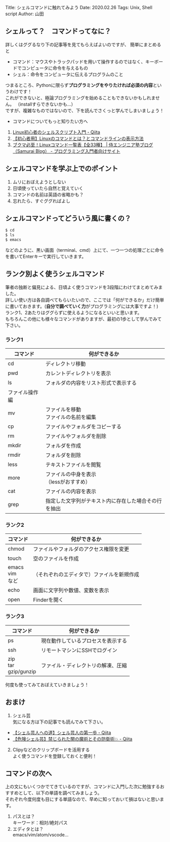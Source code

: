 Title: シェルコマンドに触れてみよう
Date: 2020.02.26
Tags: Unix, Shell script
Author: 山田

## シェルって？　コマンドってなに？

詳しくはググるなり下の記事等を見てもらえばよいのですが、  簡単にまとめると
- コマンド：マウスやトラックパッドを用いて操作するのではなく、キーボードでコンピュータに命令を与えるもの
- シェル：命令をコンピュータに伝えるプログラムのこと  

つまるところ、Pythonに限らず**プログラミングをやりたければ必須の内容**というわけです！  
これができないと、極論プログラミングを始めることもできないかもしれません。  （installすらできないかも...）  
ですが、複雑なものではないので、下を読んでさくっと学んでしまいましょう！

- コマンドについてもっと知りたい方へ  
1. [Linux初心者のシェルスクリプト入門 - Qiita](https://qiita.com/lrf141/items/6c01d2f7afff79cd7286)  
2. [【初心者用】Linuxのコマンドとは？とコマンドラインの表示方法](https://eng-entrance.com/linux-what-is-command)  
3. [ブクマ必至！Linuxコマンド一覧表【全33種】 | 侍エンジニア塾ブログ（Samurai Blog） - プログラミング入門者向けサイト](https://www.sejuku.net/blog/5465)  


## シェルコマンドを学ぶ上でのポイント
1. ムリにおぼえようとしない
2. 日頃使っていたら自然と覚えていく
3. コマンドの名前は英語の省略かも？
4. 忘れたら、すぐググればよし

## シェルコマンドってどういう風に書くの？

```sh
$ cd
$ ls
$ emacs
```
などのように、黒い画面（terminal、cmd）上にて、一つ一つの処理ごとに命令を書いてEnterキーで実行していきます。  


## ランク別よく使うシェルコマンド
筆者の独断と偏見による、日頃よく使うコマンドを3段階にわけてまとめてみました。  
詳しい使い方は各自調べてもらいたいので、ここでは「何ができるか」だけ簡単に書いておきます。(**自分で調べていく力**がプログラミングには大事ですよ！)  
ランク1、2あたりはググらずに使えるようになるといいと思います。  
もちろんこの他にも様々なコマンドがありますが、最初の1歩として学んでみて下さい。

### ランク1

| コマンド       | 何ができるか                                         |
| -------------- | ---------------------------------------------------- |
| cd             | ディレクトリ移動                                     |
| pwd            | カレントディレクトリを表示                           |
| ls             | フォルダの内容をリスト形式で表示する                 |
| ファイル操作編 |                                                      |
| mv             | ファイルを移動<br>ファイルの名前を編集               |
| cp             | ファイルやフォルダをコピーする                       |
| rm             | ファイルやフォルダを削除                             |
| mkdir          | フォルダを作成                                       |
| rmdir          | フォルダを削除                                       |
| less           | テキストファイルを閲覧                               |
| more           | ファイルの中身を表示<br>（lessがおすすめ）           |
| cat            | ファイルの内容を表示                                 |
| grep           | 指定した文字列がテキスト内に存在した場合その行を抽出 |

### ランク2

| コマンド             | 何ができるか                               |
| -------------------- | ------------------------------------------ |
| chmod                | ファイルやフォルダのアクセス権限を変更     |
| touch                | 空のファイルを作成                         |
| emacs<br>vim<br>など | （それぞれのエディタで）ファイルを新規作成 |
| echo                 | 画面に文字列や数値、変数を表示             |
| open                 | Finderを開く                               |

### ランク3

| コマンド                  | 何ができるか                       |
| ------------------------- | ---------------------------------- |
| ps                        | 現在動作しているプロセスを表示する |
| ssh                       | リモートマシンにSSHでログイン      |
| zip<br>tar<br>gzip/gunzip | ファイル・ディレクトリの解凍、圧縮 |

何度も使ってみておぼえていきましょう！

## おまけ

1. シェル芸  
気になる方は下の記事でも読んでみて下さい。  
- [【シェル芸人への道】シェル芸人の第一歩 - Qiita](https://qiita.com/t_nakayama0714/items/bfe4852e0535858ee662)
- [【危険シェル芸】禁じられた闇の魔術とその防衛術💥 - Qiita](https://qiita.com/_-_-_-_-_/items/214d537aae2c1488692c)

2. Clipyなどのクリップボードを活用する  
よく使うコマンドを登録しておくと便利！

## コマンドの次へ

上の文にもいくつかでてきているのですが、コマンドに入門した次に勉強するおすすめとして、以下の単語を調べてみましょう。  
それぞれ今度何度も目にする単語なので、早めに知っておいて損はないと思います。

1. パスとは？  
キーワード：相対/絶対パス
2. エディタとは？  
emacs/vim/atom/vscode...
